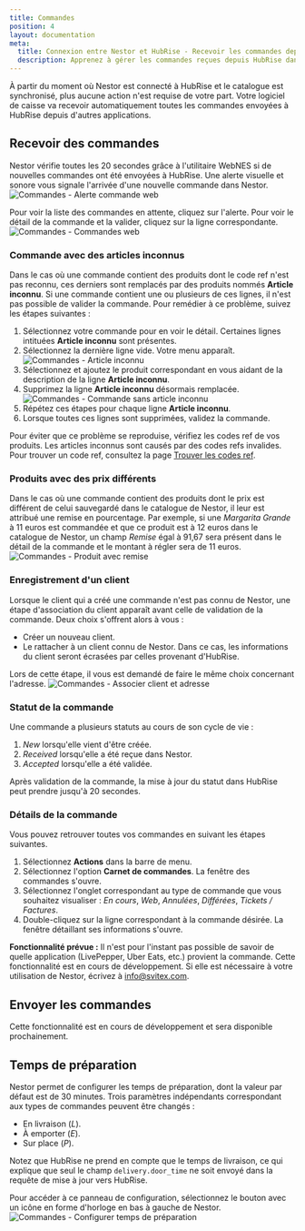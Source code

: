 ```yaml
---
title: Commandes
position: 4
layout: documentation
meta:
  title: Connexion entre Nestor et HubRise - Recevoir les commandes depuis HubRise
  description: Apprenez à gérer les commandes reçues depuis HubRise dans Nestor. Lancez l'application et suivez ces instructions.
---
```


À partir du moment où Nestor est connecté à HubRise et le catalogue est synchronisé, plus aucune action n'est requise de votre part. Votre logiciel de caisse va recevoir automatiquement toutes les commandes envoyées à HubRise depuis d'autres applications.

## Recevoir des commandes

Nestor vérifie toutes les 20 secondes grâce à l'utilitaire WebNES si de nouvelles commandes ont été envoyées à HubRise. Une alerte visuelle et sonore vous signale l'arrivée d'une nouvelle commande dans Nestor.
   ![Commandes - Alerte commande web](../images/012-fr-nestor-alerte-commande.png)

Pour voir la liste des commandes en attente, cliquez sur l'alerte. Pour voir le détail de la commande et la valider, cliquez sur la ligne correspondante.
   ![Commandes - Commandes web](../images/013-fr-nestor-commandes-web.png)

### Commande avec des articles inconnus

Dans le cas où une commande contient des produits dont le code ref n'est pas reconnu, ces derniers sont remplacés par des produits nommés **Article inconnu**. Si une commande contient une ou plusieurs de ces lignes, il n'est pas possible de valider la commande. Pour remédier à ce problème, suivez les étapes suivantes :
1. Sélectionnez votre commande pour en voir le détail. Certaines lignes intituées **Article inconnu** sont présentes.
1. Sélectionnez la dernière ligne vide. Votre menu apparaît.
   ![Commandes - Article inconnu](../images/014-fr-nestor-commande-article-inconnu.png)
1. Sélectionnez et ajoutez le produit correspondant en vous aidant de la description de la ligne **Article inconnu**.
1. Supprimez la ligne **Article inconnu** désormais remplacée.
   ![Commandes - Commande sans article inconnu](../images/015-fr-nestor-commande-validable.png)
1. Répétez ces étapes pour chaque ligne **Article inconnu**.
1. Lorsque toutes ces lignes sont supprimées, validez la commande.

Pour éviter que ce problème se reproduise, vérifiez les codes ref de vos produits. Les articles inconnus sont causés par des codes refs invalides. Pour trouver un code ref, consultez la page [Trouver les codes ref](/apps/nestor/map-ref-codes).

### Produits avec des prix différents

Dans le cas où une commande contient des produits dont le prix est différent de celui sauvegardé dans le catalogue de Nestor, il leur est attribué une remise en pourcentage. Par exemple, si une *Margarita Grande* à 11 euros est commandée et que ce produit est à 12 euros dans le catalogue de Nestor, un champ *Remise* égal à 91,67 sera présent dans le détail de la commande et le montant à régler sera de 11 euros.
   ![Commandes - Produit avec remise](../images/018-fr-nestor-remise.png)

### Enregistrement d'un client

Lorsque le client qui a créé une commande n'est pas connu de Nestor, une étape d'association du client apparaît avant celle de validation de la commande. Deux choix s'offrent alors à vous :
- Créer un nouveau client.
- Le rattacher à un client connu de Nestor. Dans ce cas, les informations du client seront écrasées par celles provenant d'HubRise.

Lors de cette étape, il vous est demandé de faire le même choix concernant l'adresse.
   ![Commandes - Associer client et adresse](../images/016-fr-nestor-associer-client-adresse.png)

### Statut de la commande

Une commande a plusieurs statuts au cours de son cycle de vie :
1. *New* lorsqu'elle vient d'être créée.
1. *Received* lorsqu'elle a été reçue dans Nestor.
1. *Accepted* lorsqu'elle a été validée.

Après validation de la commande, la mise à jour du statut dans HubRise peut prendre jusqu'à 20 secondes.

### Détails de la commande

Vous pouvez retrouver toutes vos commandes en suivant les étapes suivantes.
1. Sélectionnez **Actions** dans la barre de menu.
1. Sélectionnez l'option **Carnet de commandes**. La fenêtre des commandes s'ouvre.
1. Sélectionnez l'onglet correspondant au type de commande que vous souhaitez visualiser : *En cours*, *Web*, *Annulées*, *Différées*, *Tickets / Factures*.
1. Double-cliquez sur la ligne correspondant à la commande désirée. La fenêtre détaillant ses informations s'ouvre.

**Fonctionnalité prévue :** Il n'est pour l'instant pas possible de savoir de quelle application (LivePepper, Uber Eats, etc.) provient la commande. Cette fonctionnalité est en cours de développement. Si elle est nécessaire à votre utilisation de Nestor, écrivez à info@svitex.com.

## Envoyer les commandes

Cette fonctionnalité est en cours de développement et sera disponible prochainement.

## Temps de préparation

Nestor permet de configurer les temps de préparation, dont la valeur par défaut est de 30 minutes. Trois paramètres indépendants correspondant aux types de commandes peuvent être changés :
- En livraison (*L*).
- À emporter (*E*).
- Sur place (*P*).

Notez que HubRise ne prend en compte que le temps de livraison, ce qui explique que seul le champ `delivery.door_time` ne soit envoyé dans la requête de mise à jour vers HubRise.

Pour accéder à ce panneau de configuration, sélectionnez le bouton avec un icône en forme d'horloge en bas à gauche de Nestor.
   ![Commandes - Configurer temps de préparation](../images/017-fr-nestor-configurer-temps.png)